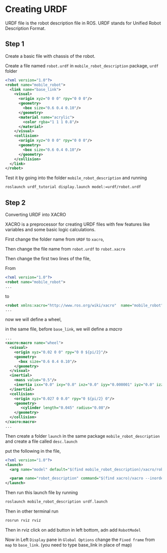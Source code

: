 # Creating URDF
URDF file is the robot description file in ROS. URDF stands for Unified Robot Description Format.

## Step 1
Create a basic file with chassis of the robot.

Create a file named `robot.urdf` in `mobile_robot_description` package, `urdf` folder
```xml
<?xml version="1.0"?>
<robot name="mobile_robot">
  <link name="base_link">
    <visual>
      <origin xyz="0 0 0" rpy="0 0 0"/>
      <geometry>
        <box size="0.6 0.4 0.10"/>
      </geometry>
      <material name="acrylic">
        <color rgba="1 1 1 0.8"/>
      </material>
    </visual>
    <collision>
      <origin xyz="0 0 0" rpy="0 0 0"/>
      <geometry>
        <box size="0.6 0.4 0.10"/>
      </geometry>
    </collision>
  </link>
</robot>
```

Test it by going into the folder `mobile_robot_description` and running

```bash
roslaunch urdf_tutorial display.launch model:=urdf/robot.urdf
```

## Step 2
Converting URDF into XACRO


XACRO is a preprocessor for creating URDF files with few features like variables and some basic logic calculations.

First change the folder name from `URDF` to `xacro`,

Then change the file name from `robot.urdf` to `robot.xacro`


Then change the first two lines of the file,

From
```xml
<?xml version="1.0"?>
<robot name="mobile_robot">
...
```
to
```xml
<robot xmlns:xacro="http://www.ros.org/wiki/xacro"  name="mobile_robot">
...
```

now we will define a wheel,

in the same file, before `base_link`, we will define a _macro_
```xml
...
<xacro:macro name="wheel">
  <visual>
    <origin xyz="0.02 0 0" rpy="0 0 ${pi/2}"/>
    <geometry>
      <box size="0.6 0.4 0.10"/>
    </geometry>
  </visual>
  <inertial>
    <mass value="0.5"/>
    <inertia ixx="0.0" ixy="0.0" ixz="0.0" iyy="0.000001" iyz="0.0" izz="0.0"/>
  </inertial>
  <collision>
    <origin xyz="0.027 0 0.0" rpy="0 ${pi/2} 0"/>
    <geometry>
       <cylinder length="0.045" radius="0.08"/>
    </geometry>
  </collision>
</xacro:macro>
...
```

Then create a folder `launch` in the same package `mobile_robot_description` and create a file called `desc.launch`

put the following in the file,
```xml
<?xml version="1.0"?>
<launch>
  <arg name="model" default="$(find mobile_robot_description)/xacro/robot.xacro" />

  <param name="robot_description" command="$(find xacro)/xacro --inorder $(arg model)" />
</launch>
```

Then run this launch file by running
```bash
roslaunch mobile_robot_description urdf.launch
```

Then in other terminal run
```bash
rosrun rviz rviz
```

Then in rviz click on add button in left bottom, adn add `RobotModel`

Now in Left `Display` pane in `Global Options` change the `Fixed frame` from `map` to `base_link`. (you need to type base_link in place of map)
